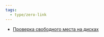 ```yaml
---
tags:
  - type/zero-link
---
```

- [Проверка свободного места на дисках](Проверка%20свободного%20места%20на%20дисках.md)